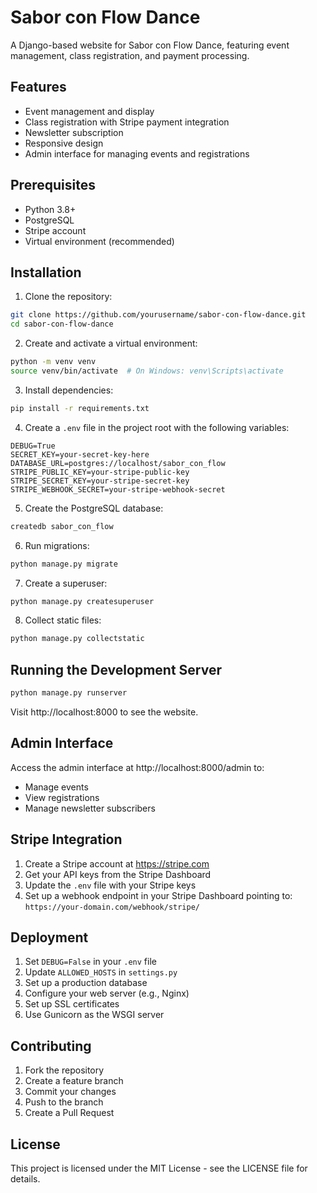 # Sabor con Flow Dance

A Django-based website for Sabor con Flow Dance, featuring event management, class registration, and payment processing.

## Features

- Event management and display
- Class registration with Stripe payment integration
- Newsletter subscription
- Responsive design
- Admin interface for managing events and registrations

## Prerequisites

- Python 3.8+
- PostgreSQL
- Stripe account
- Virtual environment (recommended)

## Installation

1. Clone the repository:
```bash
git clone https://github.com/yourusername/sabor-con-flow-dance.git
cd sabor-con-flow-dance
```

2. Create and activate a virtual environment:
```bash
python -m venv venv
source venv/bin/activate  # On Windows: venv\Scripts\activate
```

3. Install dependencies:
```bash
pip install -r requirements.txt
```

4. Create a `.env` file in the project root with the following variables:
```
DEBUG=True
SECRET_KEY=your-secret-key-here
DATABASE_URL=postgres://localhost/sabor_con_flow
STRIPE_PUBLIC_KEY=your-stripe-public-key
STRIPE_SECRET_KEY=your-stripe-secret-key
STRIPE_WEBHOOK_SECRET=your-stripe-webhook-secret
```

5. Create the PostgreSQL database:
```bash
createdb sabor_con_flow
```

6. Run migrations:
```bash
python manage.py migrate
```

7. Create a superuser:
```bash
python manage.py createsuperuser
```

8. Collect static files:
```bash
python manage.py collectstatic
```

## Running the Development Server

```bash
python manage.py runserver
```

Visit http://localhost:8000 to see the website.

## Admin Interface

Access the admin interface at http://localhost:8000/admin to:
- Manage events
- View registrations
- Manage newsletter subscribers

## Stripe Integration

1. Create a Stripe account at https://stripe.com
2. Get your API keys from the Stripe Dashboard
3. Update the `.env` file with your Stripe keys
4. Set up a webhook endpoint in your Stripe Dashboard pointing to:
   `https://your-domain.com/webhook/stripe/`

## Deployment

1. Set `DEBUG=False` in your `.env` file
2. Update `ALLOWED_HOSTS` in `settings.py`
3. Set up a production database
4. Configure your web server (e.g., Nginx)
5. Set up SSL certificates
6. Use Gunicorn as the WSGI server

## Contributing

1. Fork the repository
2. Create a feature branch
3. Commit your changes
4. Push to the branch
5. Create a Pull Request

## License

This project is licensed under the MIT License - see the LICENSE file for details.
